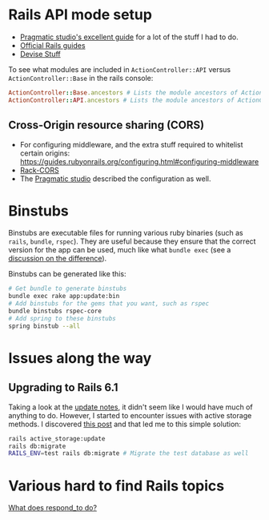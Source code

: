 # Rails API mode setup

- [Pragmatic studio's excellent guide][pragmatic-studio-guide] for a lot of the stuff I had to do.
- [Official Rails guides](https://guides.rubyonrails.org/api_app.html#changing-an-existing-application)
- [Devise Stuff](https://github.com/heartcombo/devise/issues/4997)

To see what modules are included in `ActionController::API` versus `ActionController::Base` in the rails console:

```ruby
ActionController::Base.ancestors # Lists the module ancestors of ActionController::Base
ActionController::API.ancestors # Lists the module ancestors of ActionController::API
```

## Cross-Origin resource sharing (CORS)

- For configuring middleware, and the extra stuff required to whitelist certain origins:
  https://guides.rubyonrails.org/configuring.html#configuring-middleware
- [Rack-CORS](https://github.com/cyu/rack-cors)
- The [Pragmatic studio][pragmatic-studio-guide] described the configuration as well.

# Binstubs

Binstubs are executable files for running various ruby binaries (such as `rails`, `bundle`, `rspec`). They are useful
because they ensure that the correct version for the app can be used, much like what `bundle exec` (see a [discussion on the difference](https://stackoverflow.com/questions/44688321/should-i-use-bundle-exec-or-rails-binstubs)).

Binstubs can be generated like this:

```bash
# Get bundle to generate binstubs
bundle exec rake app:update:bin
# Add binstubs for the gems that you want, such as rspec
bundle binstubs rspec-core
# Add spring to these binstubs
spring binstub --all
```

[pragmatic-studio-guide]: https://pragmaticstudio.com/tutorials/rails-session-cookies-for-api-authentication

# Issues along the way

## Upgrading to Rails 6.1

Taking a look at the [update notes](https://guides.rubyonrails.org/upgrading_ruby_on_rails.html#upgrading-from-rails-6-0-to-rails-6-1), it didn't seem like I would have much of anything to do.
However, I started to encounter issues with active storage methods. I discovered [this post](https://stackoverflow.com/questions/58373159/unknown-attribute-service-name-for-activestorageblob) and that led me to this simple solution:

```bash
rails active_storage:update
rails db:migrate
RAILS_ENV=test rails db:migrate # Migrate the test database as well
```

# Various hard to find Rails topics

[What does respond_to do?](https://api.rubyonrails.org/classes/ActionController/MimeResponds.html#method-i-respond_to)
